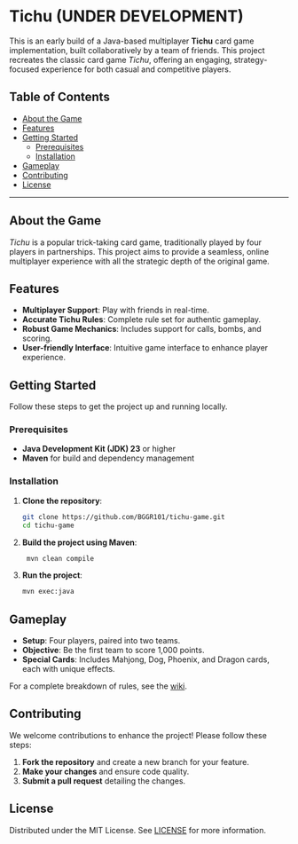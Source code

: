# Tichu (UNDER DEVELOPMENT)

This is an early build of a Java-based multiplayer **Tichu** card game implementation, built collaboratively by a team of friends. This project recreates the classic card game *Tichu*, offering an engaging, strategy-focused experience for both casual and competitive players.

## Table of Contents
- [About the Game](#about-the-game)
- [Features](#features)
- [Getting Started](#getting-started)
  - [Prerequisites](#prerequisites)
  - [Installation](#installation)
- [Gameplay](#gameplay)
- [Contributing](#contributing)
- [License](#license)
  
---

## About the Game

*Tichu* is a popular trick-taking card game, traditionally played by four players in partnerships. This project aims to provide a seamless, online multiplayer experience with all the strategic depth of the original game.

## Features
- **Multiplayer Support**: Play with friends in real-time.
- **Accurate Tichu Rules**: Complete rule set for authentic gameplay.
- **Robust Game Mechanics**: Includes support for calls, bombs, and scoring.
- **User-friendly Interface**: Intuitive game interface to enhance player experience.
  
## Getting Started

Follow these steps to get the project up and running locally.

### Prerequisites

- **Java Development Kit (JDK) 23** or higher
- **Maven** for build and dependency management

### Installation

1. **Clone the repository**:
   ```bash
   git clone https://github.com/BGGR101/tichu-game.git
   cd tichu-game
   ```
2. **Build the project using Maven**:
   ```bash
    mvn clean compile
    ```
3. **Run the project**:
    ```bash
    mvn exec:java
    ```

## Gameplay
- **Setup**: Four players, paired into two teams.
- **Objective**: Be the first team to score 1,000 points.
- **Special Cards**: Includes Mahjong, Dog, Phoenix, and Dragon cards, each with unique effects.

For a complete breakdown of rules, see the [wiki](https://en.namu.wiki/w/%ED%8B%B0%EC%B8%84).

## Contributing
We welcome contributions to enhance the project! Please follow these steps:
1. **Fork the repository** and create a new branch for your feature.
2. **Make your changes** and ensure code quality.
3. **Submit a pull request** detailing the changes.

## License
Distributed under the MIT License. See [LICENSE](https://raw.githubusercontent.com/BGGR101/tichu-game/refs/heads/master/LICENSE) for more information.
